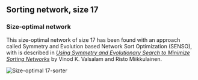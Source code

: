 ## Sorting network, size 17

### Size-optimal network

This size-optimal network of size 17 has been found with an approach called Symmetry and Evolution based Network Sort
Optimization (SENSO), with is described in [*Using Symmetry and Evolutionary Search to Minimize Sorting Networks*][1] by
Vinod K. Valsalam and Risto Miikkulainen.

![Size-optimal 17-sorter](https://cdn.rawgit.com/Morwenn/comparator-networks/master/networks/sort/17/senso-17.svg)


  [1]: http://nn.cs.utexas.edu/downloads/papers/valsalam.jmlr13.pdf
